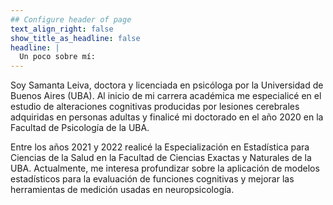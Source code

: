 ```yaml
---
## Configure header of page
text_align_right: false
show_title_as_headline: false
headline: |
  Un poco sobre mí:
---
```


<!-- this is a subheadline -->
Soy Samanta Leiva, doctora y licenciada en psicóloga por la Universidad de Buenos Aires (UBA). Al inicio de mi carrera académica me especialicé en el estudio de alteraciones cognitivas producidas por lesiones cerebrales adquiridas en personas adultas y finalicé mi doctorado en el año 2020 en la Facultad de Psicología de la UBA.

Entre los años 2021 y 2022 realicé la Especialización en Estadística para Ciencias de la Salud en la Facultad de Ciencias Exactas y Naturales de la UBA. Actualmente, me interesa profundizar sobre la aplicación de modelos estadísticos para la evaluación de funciones cognitivas y mejorar las herramientas de medición usadas en neuropsicología.